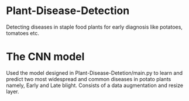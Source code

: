 # Plant-Disease-Detection
Detecting diseases in staple food plants for early diagnosis like potatoes, tomatoes etc.

# The CNN model
Used the model designed in Plant-Disease-Detetion/main.py to learn and predict two most widespread and common diseases in potato plants namely, Early and Late blight.
Consists of a data augmentation and resize layer.

#

